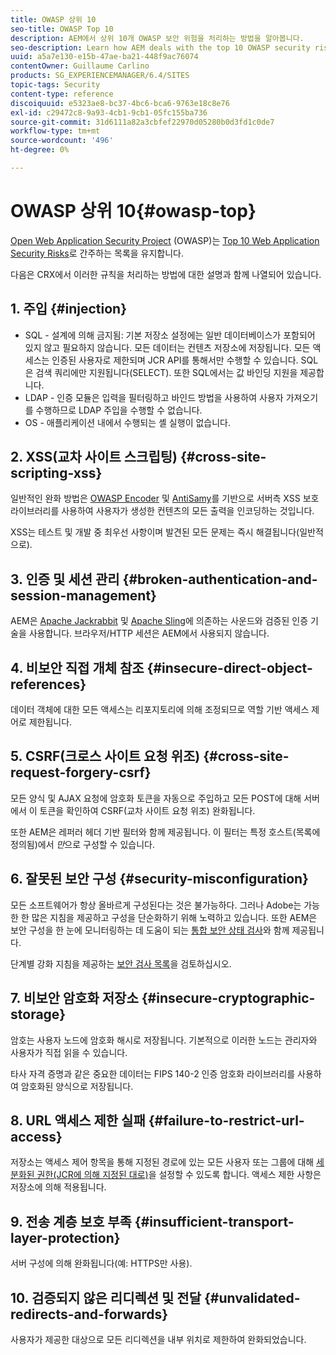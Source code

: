 ```yaml
---
title: OWASP 상위 10
seo-title: OWASP Top 10
description: AEM에서 상위 10개 OWASP 보안 위험을 처리하는 방법을 알아봅니다.
seo-description: Learn how AEM deals with the top 10 OWASP security risks.
uuid: a5a7e130-e15b-47ae-ba21-448f9ac76074
contentOwner: Guillaume Carlino
products: SG_EXPERIENCEMANAGER/6.4/SITES
topic-tags: Security
content-type: reference
discoiquuid: e5323ae8-bc37-4bc6-bca6-9763e18c8e76
exl-id: c29472c8-9a93-4cb1-9cb1-05fc155ba736
source-git-commit: 31d6111a82a3cbfef22970d05280b0d3fd1c0de7
workflow-type: tm+mt
source-wordcount: '496'
ht-degree: 0%

---
```


# OWASP 상위 10{#owasp-top}

[Open Web Application Security Project](https://www.owasp.org) (OWASP)는 [Top 10 Web Application Security Risks](https://www.owasp.org/index.php/OWASP_Top_Ten_Project)로 간주하는 목록을 유지합니다.

다음은 CRX에서 이러한 규칙을 처리하는 방법에 대한 설명과 함께 나열되어 있습니다.

## 1. 주입 {#injection}

* SQL - 설계에 의해 금지됨: 기본 저장소 설정에는 일반 데이터베이스가 포함되어 있지 않고 필요하지 않습니다. 모든 데이터는 컨텐츠 저장소에 저장됩니다. 모든 액세스는 인증된 사용자로 제한되며 JCR API를 통해서만 수행할 수 있습니다. SQL은 검색 쿼리에만 지원됩니다(SELECT). 또한 SQL에서는 값 바인딩 지원을 제공합니다.
* LDAP - 인증 모듈은 입력을 필터링하고 바인드 방법을 사용하여 사용자 가져오기를 수행하므로 LDAP 주입을 수행할 수 없습니다.
* OS - 애플리케이션 내에서 수행되는 셸 실행이 없습니다.

## 2. XSS(교차 사이트 스크립팅) {#cross-site-scripting-xss}

일반적인 완화 방법은 [OWASP Encoder](https://www.owasp.org/index.php/OWASP_Java_Encoder_Project) 및 [AntiSamy](https://www.owasp.org/index.php/Category:OWASP_AntiSamy_Project)를 기반으로 서버측 XSS 보호 라이브러리를 사용하여 사용자가 생성한 컨텐츠의 모든 출력을 인코딩하는 것입니다.

XSS는 테스트 및 개발 중 최우선 사항이며 발견된 모든 문제는 즉시 해결됩니다(일반적으로).

## 3. 인증 및 세션 관리 {#broken-authentication-and-session-management}

AEM은 [Apache Jackrabbit](https://jackrabbit.apache.org/) 및 [Apache Sling](https://sling.apache.org/)에 의존하는 사운드와 검증된 인증 기술을 사용합니다. 브라우저/HTTP 세션은 AEM에서 사용되지 않습니다.

## 4. 비보안 직접 개체 참조 {#insecure-direct-object-references}

데이터 객체에 대한 모든 액세스는 리포지토리에 의해 조정되므로 역할 기반 액세스 제어로 제한됩니다.

## 5. CSRF(크로스 사이트 요청 위조) {#cross-site-request-forgery-csrf}

모든 양식 및 AJAX 요청에 암호화 토큰을 자동으로 주입하고 모든 POST에 대해 서버에서 이 토큰을 확인하여 CSRF(교차 사이트 요청 위조) 완화됩니다.

또한 AEM은 레퍼러 헤더 기반 필터와 함께 제공됩니다. 이 필터는 특정 호스트(목록에 정의됨)에서 *만*&#x200B;으로 구성할 수 있습니다.

## 6. 잘못된 보안 구성 {#security-misconfiguration}

모든 소프트웨어가 항상 올바르게 구성된다는 것은 불가능하다. 그러나 Adobe는 가능한 한 많은 지침을 제공하고 구성을 단순화하기 위해 노력하고 있습니다. 또한 AEM은 보안 구성을 한 눈에 모니터링하는 데 도움이 되는 [통합 보안 상태 검사](/help/sites-administering/operations-dashboard.md)와 함께 제공됩니다.

단계별 강화 지침을 제공하는 [보안 검사 목록](/help/sites-administering/security-checklist.md)을 검토하십시오.

## 7. 비보안 암호화 저장소 {#insecure-cryptographic-storage}

암호는 사용자 노드에 암호화 해시로 저장됩니다. 기본적으로 이러한 노드는 관리자와 사용자가 직접 읽을 수 있습니다.

타사 자격 증명과 같은 중요한 데이터는 FIPS 140-2 인증 암호화 라이브러리를 사용하여 암호화된 양식으로 저장됩니다.

## 8. URL 액세스 제한 실패 {#failure-to-restrict-url-access}

저장소는 액세스 제어 항목을 통해 지정된 경로에 있는 모든 사용자 또는 그룹에 대해 [세분화된 권한(JCR에 의해 지정된 대로)](https://www.adobe.io/experience-manager/reference-materials/spec/jcr/2.0/16_Access_Control_Management.html)을 설정할 수 있도록 합니다. 액세스 제한 사항은 저장소에 의해 적용됩니다.

## 9. 전송 계층 보호 부족 {#insufficient-transport-layer-protection}

서버 구성에 의해 완화됩니다(예: HTTPS만 사용).

## 10. 검증되지 않은 리디렉션 및 전달 {#unvalidated-redirects-and-forwards}

사용자가 제공한 대상으로 모든 리디렉션을 내부 위치로 제한하여 완화되었습니다.
